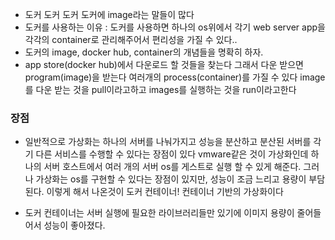 -   도커 도커 도커 도커에 image라는 말들이 많다
-   도커를 사용하는 이유 : 도커를 사용하면 하나의 os위에서 각기 web server app을 각각의 container로 관리해주어서 편리성을 가질 수 있다..
-   도커의 image, docker hub, container의 개념들을 명확히 하자.
-   app store(docker hub)에서 다운로드 할 것들을 찾는다 그래서 다운 받으면 program(image)을 받는다 여러개의 process(container)를 가질 수 있다 image를 다운 받는 것을 pull이라고하고 images를 실행하는 것을 run이라고한다


### 장점

-  일반적으로 가상화는 하나의 서버를 나눠가지고 성능을 분산하고 분산된 서버를 각기 다른 서비스를 수행할 수 있다는 장점이 있다 vmware같은 것이 가상화인데 하나의 서버 호스트에서 여러 개의 서버 os를 게스트로 실행 할 수 있게 해준다. 그러나 가상화는  os를 구현할 수 있다는 장점이 있지만, 성능이 조금 느리고 용량이 부담된다. 이렇게 해서 나온것이 도커 컨테이너! 컨테이너 기반의 가상화이다 

- 도커 컨테이너는 서버 실행에 필요한 라이브러리들만 있기에 이미지 용량이 줄어들어서 성능이 좋아졌다.